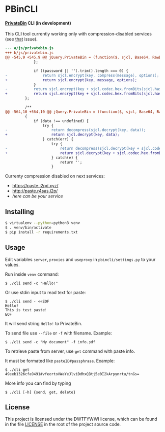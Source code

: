 PBinCLI
=====

#### [PrivateBin](https://github.com/PrivateBin/PrivateBin/) CLI (in development)

This CLI tool currently working only with compression-disabled services (see [that](https://github.com/PrivateBin/PrivateBin/issues/188#issuecomment-281284360) issue).

```patch
--- a/js/privatebin.js
+++ b/js/privatebin.js
@@ -545,9 +545,9 @@ jQuery.PrivateBin = (function($, sjcl, Base64, RawDeflate) {
             };

             if ((password || '').trim().length === 0) {
-                return sjcl.encrypt(key, compress(message), options);
+                return sjcl.encrypt(key, message, options);
             }
-            return sjcl.encrypt(key + sjcl.codec.hex.fromBits(sjcl.hash.sha256.hash(password)), compress(message), options);
+            return sjcl.encrypt(key + sjcl.codec.hex.fromBits(sjcl.hash.sha256.hash(password)), message, options);
         };

         /**
@@ -564,10 +564,10 @@ jQuery.PrivateBin = (function($, sjcl, Base64, RawDeflate) {
         {
             if (data !== undefined) {
                 try {
-                    return decompress(sjcl.decrypt(key, data));
+                    return sjcl.decrypt(key, data);
                 } catch(err) {
                     try {
-                        return decompress(sjcl.decrypt(key + sjcl.codec.hex.fromBits(sjcl.hash.sha256.hash(password)), data));
+                        return sjcl.decrypt(key + sjcl.codec.hex.fromBits(sjcl.hash.sha256.hash(password)), data);
                     } catch(e) {
                         return '';
                     }
```

Currenty compression disabled on next services:

* https://paste.i2pd.xyz/
* http://paste.r4sas.i2p/
* *here can be your service*

Installing
-----
```bash
$ virtualenv --python=python3 venv
$ . venv/bin/activate
$ pip install -r requirements.txt
```

Usage
-----
Edit variables `server`, `proxies` and `useproxy` in `pbincli/settings.py` to your values.

Run inside `venv` command:

    $ ./cli send -c "Hello!"

Or use stdin input to read text for paste:

    $ ./cli send - <<EOF
    Hello!
    This is test paste!
    EOF

It will send string `Hello!` to PrivateBin.

To send file use `--file` or `-f` with filename. Example:

    $ ./cli send -c "My document" -f info.pdf


To retrieve paste from server, use `get` command with paste info.

It must be formated like `pasteID#passphrase`. Example:

    $ ./cli get 49eeb1326cfa9491#vfeortoVWaYeJlviDdhxQBtj5e0I2kArpynrtu/tnGs=

More info you can find by typing

    $ ./cli [-h] {send, get, delete}

License
-------
This project is licensed under the DWTFYWWI license, which can be found in the file
[LICENSE](LICENSE) in the root of the project source code.
